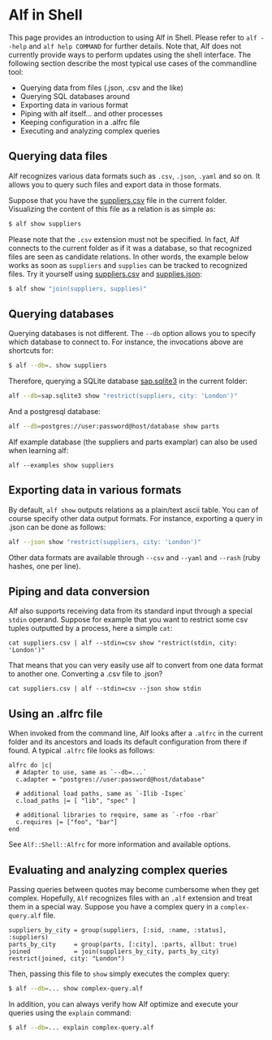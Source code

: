 # Alf in Shell

This page provides an introduction to using Alf in Shell. Please refer to `alf
--help` and `alf help COMMAND` for further details. Note that, Alf does not
currently provide ways to perform updates using the shell interface. The
following section describe the most typical use cases of the commandline tool:

* Querying data from files (.json, .csv and the like)
* Querying SQL databases around
* Exporting data in various format
* Piping with alf itself... and other processes
* Keeping configuration in a .alfrc file
* Executing and analyzing complex queries

## Querying data files

Alf recognizes various data formats such as `.csv`, `.json`, `.yaml` and so
on. It allows you to query such files and export data in those formats.

Suppose that you have the <a target="_blank"
href="/downloads/suppliers.csv">suppliers.csv</a> file in the current folder.
Visualizing the content of this file as a relation is as simple as:

```sh
$ alf show suppliers
```

Please note that the `.csv` extension must not be specified. In fact, Alf
connects to the current folder as if it was a database, so that recognized
files are seen as candidate relations. In other words, the example below
works as soon as `suppliers` and `supplies` can be tracked to recognized files.
Try it yourself using <a target="_blank" href="/downloads/suppliers.csv">suppliers.csv</a>
and <a target="_blank" href="/downloads/supplies.json">supplies.json</a>:

```sh
$ alf show "join(suppliers, supplies)"
```

## Querying databases

Querying databases is not different. The `--db` option allows you to specify
which database to connect to. For instance, the invocations above are
shortcuts for:

```sh
$ alf --db=. show suppliers
```

Therefore, querying a SQLite database <a target="_blank"
href="/downloads/sap.sqlite3">sap.sqlite3</a> in the current folder:

```sh
alf --db=sap.sqlite3 show "restrict(suppliers, city: 'London')"
```

And a postgresql database:

```sh
alf --db=postgres://user:password@host/database show parts
```

Alf example database (the suppliers and parts examplar) can also be used when
learning alf:

```
alf --examples show suppliers
```

## Exporting data in various formats

By default, `alf show` outputs relations as a plain/text ascii table. You can
of course specify other data output formats. For instance, exporting a query
in .json can be done as follows:

```sh
alf --json show "restrict(suppliers, city: 'London')"
```

Other data formats are available through `--csv` and `--yaml` and `--rash`
(ruby hashes, one per line).

## Piping and data conversion

Alf also supports receiving data from its standard input through a special
`stdin` operand. Suppose for example that you want to restrict some csv
tuples outputted by a process, here a simple `cat`:

```
cat suppliers.csv | alf --stdin=csv show "restrict(stdin, city: 'London')"
```

That means that you can very easily use alf to convert from one data format
to another one. Converting a .csv file to .json?

```
cat suppliers.csv | alf --stdin=csv --json show stdin
```

## Using an .alfrc file

When invoked from the command line, Alf looks after a `.alfrc` in the current
folder and its ancestors and loads its default configuration from there if
found. A typical `.alfrc` file looks as follows:

```
alfrc do |c|
  # Adapter to use, same as `--db=...`
  c.adapter = "postgres://user:password@host/database"

  # additional load paths, same as `-Ilib -Ispec`
  c.load_paths |= [ "lib", "spec" ]

  # additional libraries to require, same as `-rfoo -rbar`
  c.requires |= ["foo", "bar"]
end
```

See `Alf::Shell::Alfrc` for more information and available options.

## Evaluating and analyzing complex queries

Passing queries between quotes may become cumbersome when they get complex.
Hopefully, `Alf` recognizes files with an `.alf` extension and treat them
in a special way. Suppose you have a complex query in a `complex-query.alf`
file.

```
suppliers_by_city = group(suppliers, [:sid, :name, :status], :suppliers)
parts_by_city     = group(parts, [:city], :parts, allbut: true)
joined            = join(suppliers_by_city, parts_by_city)
restrict(joined, city: "London")
```

Then, passing this file to `show` simply executes the complex query:

```sh
$ alf --db=... show complex-query.alf
```

In addition, you can always verify how Alf optimize and execute your queries
using the `explain` command:

```sh
$ alf --db=... explain complex-query.alf
```
